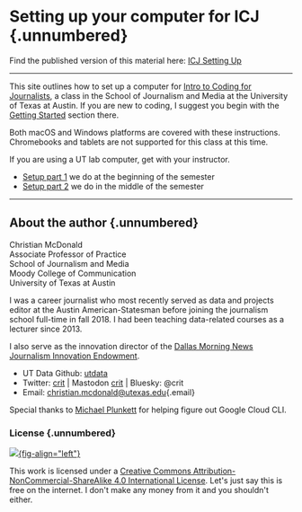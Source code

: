 # Setting up your computer for ICJ  {.unnumbered}

Find the published version of this material here: [ICJ Setting Up](https://utdata.github.io/icj-setting-up)

---

This site outlines how to set up a computer for [Intro to Coding for Journalists](https://utdata.github.io/icj-class), a class in the School of Journalism and Media at the University of Texas at Austin. If you are new to coding, I suggest you begin with the [Getting Started](https://utdata.github.io/icj-class/) section there.

Both macOS and Windows platforms are covered with these instructions. Chromebooks and tablets are not supported for this class at this time.

If you are using a UT lab computer, get with your instructor.

- [Setup part 1](setup-part-1.qmd) we do at the beginning of the semester
- [Setup part 2](setup-part-2.qmd) we do in the middle of the semester

---

## About the author  {.unnumbered}

Christian McDonald\
Associate Professor of Practice\
School of Journalism and Media\
Moody College of Communication\
University of Texas at Austin

I was a career journalist who most recently served as data and projects editor at the Austin American-Statesman before joining the journalism school full-time in fall 2018. I had been teaching data-related courses as a lecturer since 2013.

I also serve as the innovation director of the [Dallas Morning News Journalism Innovation Endowment](https://journalism.utexas.edu/innovation).

-   UT Data Github: [utdata](https://github.com/utdata)
-   Twitter: [crit](https://twitter.com/crit) | Mastodon [crit](https://newsie.social/@crit) | Bluesky: @crit
-   Email: [christian.mcdonald\@utexas.edu](mailto:christian.mcdonald@utexas.edu){.email}

Special thanks to [Michael Plunkett](https://github.com/michplunkett) for helping figure out Google Cloud CLI.

### License {.unnumbered}

[![](https://i.creativecommons.org/l/by-nc-sa/4.0/88x31.png){fig-align="left"}](https://creativecommons.org/licenses/by-nc-sa/4.0/)

This work is licensed under a [Creative Commons Attribution-NonCommercial-ShareAlike 4.0 International License](https://creativecommons.org/licenses/by-nc-sa/4.0/). Let's just say this is free on the internet. I don't make any money from it and you shouldn't either.
